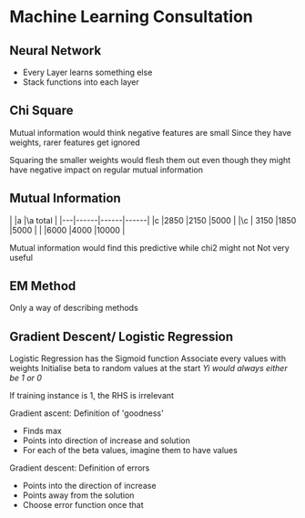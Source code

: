 # Machine Learning Consultation

## Neural Network
- Every Layer learns something else
- Stack functions into each layer


## Chi Square
Mutual information would think negative features are small
Since they have weights, rarer features get ignored

Squaring the smaller weights would flesh them out even though they might have negative impact on regular mutual information

## Mutual Information
|	|a     |\a    total  |
|---|------|------|------|
|c  |2850  |2150  |5000	 |
|\c | 3150 |1850  |5000	 |
|	|6000  |4000  |10000 |

Mutual information would find this predictive while chi2 might not
Not very useful


## EM Method
Only a way of describing methods


## Gradient Descent/ Logistic Regression
Logistic Regression has the Sigmoid function
Associate every values with weights
Initialise beta to random values at the start
_Yi would always either be 1 or 0_


If training instance is 1, the RHS is irrelevant 


Gradient ascent: Definition of 'goodness'
- Finds max
- Points into direction of increase and solution
- For each of the beta values, imagine them to have values


Gradient descent: Definition of errors
- Points into the direction of increase
- Points away from the solution
- Choose error function once that 

